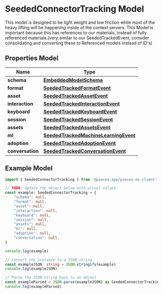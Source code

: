 
# SeededConnectorTracking Model

This model is designed to be light weight and low friction while most of the heavy lifting will be happening inside of the context servers.  This Model is important because this has references to our materials, instead of fully referenced materials.(very similar to our SeededTrackedEvent, consider consolidating and converting these to Referenced models instead of ID\'s)

## Properties Model

Name | Type
------------ | -------------
**schema** | [**EmbeddedModelSchema**](EmbeddedModelSchema)
**format** | [**SeededTrackedFormatEvent**](SeededTrackedFormatEvent)
**asset** | [**SeededTrackedAssetEvent**](SeededTrackedAssetEvent)
**interaction** | [**SeededTrackedInteractionEvent**](SeededTrackedInteractionEvent)
**keyboard** | [**SeededTrackedKeyboardEvent**](SeededTrackedKeyboardEvent)
**session** | [**SeededTrackedSessionEvent**](SeededTrackedSessionEvent)
**assets** | [**SeededTrackedAssetsEvent**](SeededTrackedAssetsEvent)
**ml** | [**SeededTrackedMachineLearningEvent**](SeededTrackedMachineLearningEvent)
**adoption** | [**SeededTrackedAdoptionEvent**](SeededTrackedAdoptionEvent)
**conversation** | [**SeededTrackedConversationEvent**](SeededTrackedConversationEvent)

## Example Model

```typescript
import { SeededConnectorTracking } from '@pieces.app/pieces-os-client'

// TODO: Update the object below with actual values
const example: SeededConnectorTracking = {
    "schema": null,
    "format": null,
    "asset": null,
    "interaction": null,
    "keyboard": null,
    "session": null,
    "assets": null,
    "ml": null,
    "adoption": null,
    "conversation": null,
}

console.log(example)

// Convert the instance to a JSON string
const exampleJSON: string = JSON.stringify(example)
console.log(exampleJSON)

// Parse the JSON string back to an object
const exampleParsed = JSON.parse(exampleJSON) as SeededConnectorTracking
console.log(exampleParsed)
```


